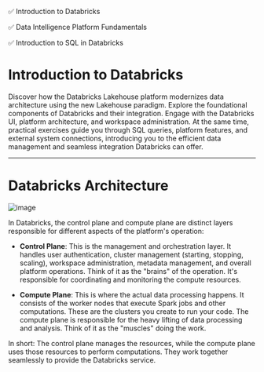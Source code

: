 ✅ Introduction to Databricks

✅ Data Intelligence Platform Fundamentals

✅ Introduction to SQL in Databricks


# Introduction to Databricks

Discover how the Databricks Lakehouse platform modernizes data architecture using the new Lakehouse paradigm. Explore the foundational components of Databricks and their integration. Engage with the Databricks UI, platform architecture, and workspace administration. At the same time, practical exercises guide you through SQL queries, platform features, and external system connections, introducing you to the efficient data management and seamless integration Databricks can offer.

------------------------

# Databricks Architecture

![image](https://github.com/user-attachments/assets/6f6e7d8f-e34e-4aeb-a860-f92984e96f94)

In Databricks, the control plane and compute plane are distinct layers responsible for different aspects of the platform's operation:

- **Control Plane**: This is the management and orchestration layer. It handles user authentication, cluster management (starting, stopping, scaling), workspace administration, metadata management, and overall platform operations. Think of it as the "brains" of the operation. It's responsible for coordinating and monitoring the compute resources.

- **Compute Plane**: This is where the actual data processing happens. It consists of the worker nodes that execute Spark jobs and other computations. These are the clusters you create to run your code. The compute plane is responsible for the heavy lifting of data processing and analysis. Think of it as the "muscles" doing the work.

In short: The control plane manages the resources, while the compute plane uses those resources to perform computations. They work together seamlessly to provide the Databricks service.
